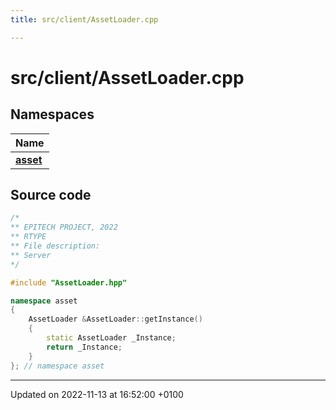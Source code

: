 ```yaml
---
title: src/client/AssetLoader.cpp

---
```


# src/client/AssetLoader.cpp



## Namespaces

| Name           |
| -------------- |
| **[asset](Namespaces/namespaceasset.md)**  |




## Source code

```cpp
/*
** EPITECH PROJECT, 2022
** RTYPE
** File description:
** Server
*/

#include "AssetLoader.hpp"

namespace asset
{
    AssetLoader &AssetLoader::getInstance()
    {
        static AssetLoader _Instance;
        return _Instance;
    }
}; // namespace asset
```


-------------------------------

Updated on 2022-11-13 at 16:52:00 +0100
